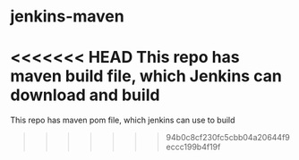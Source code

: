 # jenkins-maven
<<<<<<< HEAD
This repo has maven build file, which Jenkins can download and build 
======
This repo has maven pom file, which jenkins can use to build
>>>>>>> 94b0c8cf230fc5cbb04a20644f9eccc199b4f19f
